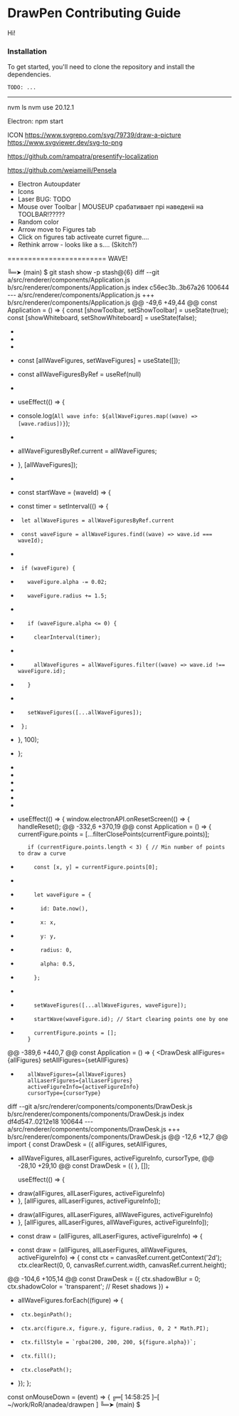# DrawPen Contributing Guide

Hi!

### Installation

To get started, you'll need to clone the repository and install the dependencies.

```shell
TODO: ...
```


---

nvm ls
nvm use 20.12.1

Electron:
npm start



ICON
https://www.svgrepo.com/svg/79739/draw-a-picture
https://www.svgviewer.dev/svg-to-png


https://github.com/rampatra/presentify-localization

https://github.com/weiameili/Pensela






- Electron Autoupdater
- Icons
- Laser BUG: TODO
- Mouse over Toolbar | MOUSEUP срабативает прі наведеніі на TOOLBAR!?????
- Random color
- Arrow move to Figures tab
- Click on figures tab  activeate curret figure....
- Rethink arrow - looks like a s.... (Skitch?)














========================           WAVE!














╚═➤ (main) $ git stash show -p stash@{6}
diff --git a/src/renderer/components/Application.js b/src/renderer/components/Application.js
index c56ec3b..3b67a26 100644
--- a/src/renderer/components/Application.js
+++ b/src/renderer/components/Application.js
@@ -49,6 +49,44 @@ const Application = () => {
   const [showToolbar, setShowToolbar] = useState(true);
   const [showWhiteboard, setShowWhiteboard] = useState(false);

+
+
+
+  const [allWaveFigures, setWaveFigures] = useState([]);
+  const allWaveFiguresByRef = useRef(null)
+
+  useEffect(() => {
+    console.log(`All wave info: ${allWaveFigures.map((wave) => [wave.radius])}`);
+
+    allWaveFiguresByRef.current = allWaveFigures;
+  }, [allWaveFigures]);
+
+  const startWave = (waveId) => {
+    const timer = setInterval(() => {
+      let allWaveFigures = allWaveFiguresByRef.current
+      const waveFigure = allWaveFigures.find((wave) => wave.id === waveId);
+
+      if (waveFigure) {
+        waveFigure.alpha -= 0.02;
+        waveFigure.radius += 1.5;
+
+        if (waveFigure.alpha <= 0) {
+          clearInterval(timer);
+
+          allWaveFigures = allWaveFigures.filter((wave) => wave.id !== waveFigure.id);
+        }
+
+        setWaveFigures([...allWaveFigures]);
+      };
+    }, 100);
+  };
+
+
+
+
+
+
+
   useEffect(() => {
     window.electronAPI.onResetScreen(() => {
       handleReset();
@@ -332,6 +370,19 @@ const Application = () => {
         currentFigure.points = [...filterClosePoints(currentFigure.points)];

         if (currentFigure.points.length < 3) { // Min number of points to draw a curve
+          const [x, y] = currentFigure.points[0];
+
+          let waveFigure = {
+            id: Date.now(),
+            x: x,
+            y: y,
+            radius: 0,
+            alpha: 0.5,
+          };
+
+          setWaveFigures([...allWaveFigures, waveFigure]);
+          startWave(waveFigure.id); // Start clearing points one by one
+
           currentFigure.points = [];
         }

@@ -389,6 +440,7 @@ const Application = () => {
       <DrawDesk
         allFigures={allFigures}
         setAllFigures={setAllFigures}
+        allWaveFigures={allWaveFigures}
         allLaserFigures={allLaserFigures}
         activeFigureInfo={activeFigureInfo}
         cursorType={cursorType}
diff --git a/src/renderer/components/components/DrawDesk.js b/src/renderer/components/components/DrawDesk.js
index df4d547..0212e18 100644
--- a/src/renderer/components/components/DrawDesk.js
+++ b/src/renderer/components/components/DrawDesk.js
@@ -12,6 +12,7 @@ import {
 const DrawDesk = ({
   allFigures,
   setAllFigures,
+  allWaveFigures,
   allLaserFigures,
   activeFigureInfo,
   cursorType,
@@ -28,10 +29,10 @@ const DrawDesk = ({
   }, []);

   useEffect(() => {
-    draw(allFigures, allLaserFigures, activeFigureInfo)
-  }, [allFigures, allLaserFigures, activeFigureInfo]);
+    draw(allFigures, allLaserFigures, allWaveFigures, activeFigureInfo)
+  }, [allFigures, allLaserFigures, allWaveFigures, activeFigureInfo]);

-  const draw = (allFigures, allLaserFigures, activeFigureInfo) => {
+  const draw = (allFigures, allLaserFigures, allWaveFigures, activeFigureInfo) => {
     const ctx = canvasRef.current.getContext('2d');
     ctx.clearRect(0, 0, canvasRef.current.width, canvasRef.current.height);

@@ -104,6 +105,14 @@ const DrawDesk = ({
       ctx.shadowBlur = 0;
       ctx.shadowColor = 'transparent'; // Reset shadows
     })
+
+    allWaveFigures.forEach((figure) => {
+      ctx.beginPath();
+      ctx.arc(figure.x, figure.y, figure.radius, 0, 2 * Math.PI);
+      ctx.fillStyle = `rgba(200, 200, 200, ${figure.alpha})`;
+      ctx.fill();
+      ctx.closePath();
+    });
   };

   const onMouseDown = (event) => {
╔═[ 14:58:25 ]–[ ~/work/RoR/anadea/drawpen ]
╚═➤ (main) $
